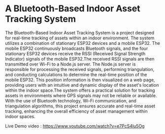 # A Bluetooth-Based Indoor Asset Tracking System 
The Bluetooth-Based Indoor Asset Tracking System is a project designed for real-time tracking of assets within an indoor environment. The system utilizes a combination of stationary ESP32 devices and a mobile ESP32. The mobile ESP32 continuously broadcasts Bluetooth signals, and the four stationary ESP32 devices receive the RSSI (Received Signal Strength Indicator) signals of the mobile ESP32.The received RSSI signals are then transmitted over Wi-Fi to a Node.js server. The Node.js server is responsible for processing the received signals, performing triangulation, and conducting calculations to determine the real-time position of the mobile ESP32. This position information is then visualized on a web page, providing users with an intuitive and dynamic display of the asset's location within the indoor space.The system offers a practical solution for tracking assets in environments where GPS signals may not be reliable or available. With the use of Bluetooth technology, Wi-Fi communication, and triangulation algorithms, this project ensures accurate and real-time asset tracking, enhancing the overall efficiency of asset management within indoor spaces.


Live Demo video :  https://www.youtube.com/watch?v=e7PcS4lu5Og
